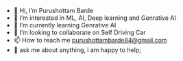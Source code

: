 - 👋 Hi, I’m Purushottam Barde
- 👀 I’m interested in ML, AI, Deep learning and Genrative AI
- 🌱 I’m currently learning Genrative AI
- 💞️ I’m looking to collaborate on Self Driving Car
- 📫 How to reach me purushottambarde84@gmail.com
- 💬 ask me about anything, i am happy to help;

<!---
purushottambarde17/purushottambarde17 is a ✨ special ✨ repository because its `README.md` (this file) appears on your GitHub profile.
You can click the Preview link to take a look at your changes.
--->
